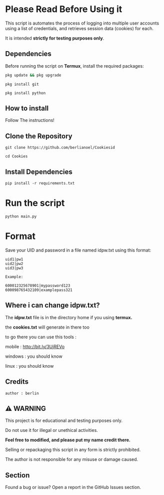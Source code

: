 # Please Read Before Using it
This script is automates the process of logging into multiple user accounts using a list of credentials, and retrieves session data (cookies) for each.

It is intended **strictly for testing purposes only**.  

## Dependencies 

Before running the script on **Termux**, install the required packages:

```bash
pkg update && pkg upgrade
```
```
pkg install git
```
```
pkg install python
```

## How to install
Follow The instructions!

## Clone the Repository

```
git clone https://github.com/berlianoel/Cookiesid
```
```
cd Cookies
```

## Install Dependencies

```
pip install -r requirements.txt
```
# Run the script
```
python main.py
```

# Format
Save your UID and password in a file named idpw.txt using this format:
```
uid1|pw1
uid2|pw2
uid3|pw3

Example:

600012325678901|mypassword123
600098765432109|examplepass321

```
## Where i can change idpw.txt?
The **idpw.txt** file is in the directory home if you using **termux.**

the **cookies.txt** will generate in there too

to go there you can use this tools :

mobile : http://bit.ly/3UjREVo

windows : you should know

linux : you should know 



## Credits
```
author : berlin
```


## ⚠️ WARNING

This project is for educational and testing purposes only.

Do not use it for illegal or unethical activities.

**Feel free to modified, and please put my name credit there.**

Selling or repackaging this script in any form is strictly prohibited.

The author is not responsible for any misuse or damage caused.



## Section

Found a bug or issue?
Open a report in the GitHub Issues section.
